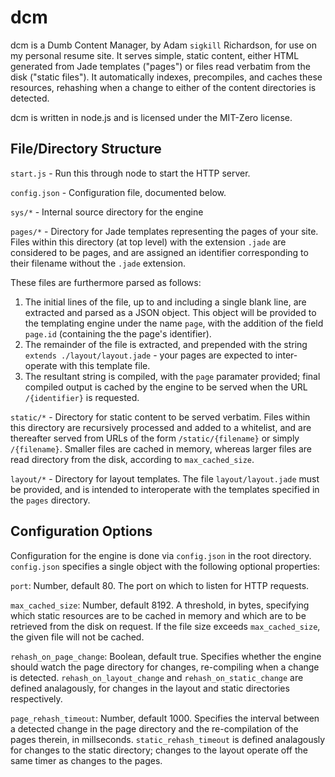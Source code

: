 # dcm

dcm is a Dumb Content Manager, by Adam `sigkill` Richardson, for use on my
personal resume site. It serves simple, static content, either HTML generated
from Jade templates ("pages") or files read verbatim from the disk
("static files"). It automatically indexes, precompiles, and caches these
resources, rehashing when a change to either of the content directories 
is detected.

dcm is written in node.js and is licensed under the MIT-Zero license.

## File/Directory Structure

`start.js` - Run this through node to start the HTTP server.

`config.json` - Configuration file, documented below.

`sys/*` - Internal source directory for the engine

`pages/*` - Directory for Jade templates representing the pages of your site.
Files within this directory (at top level) with the extension `.jade`
are considered to be pages, and are assigned an identifier corresponding
to their filename without the `.jade` extension.

These files are furthermore parsed as follows:

1. The initial lines of the file, up to and including a single blank line,
are extracted and parsed as a JSON object. This object will be provided to
the templating engine under the name `page`, with the addition of the field
`page.id` (containing the the page's identifier).
2. The remainder of the file is extracted, and prepended with the string
`extends ./layout/layout.jade` - your pages are expected to inter-operate with
this template file.
3. The resultant string is compiled, with the `page` paramater provided;
final compiled output is cached by the engine to be served when the URL
`/{identifier}` is requested.

`static/*` - Directory for static content to be served verbatim. Files within
this directory are recursively processed and added to a whitelist, and are
thereafter served from URLs of the form `/static/{filename}` or simply
`/{filename}`. Smaller files are cached in memory, whereas larger files are
read directory from the disk, according to `max_cached_size`.

`layout/*` - Directory for layout templates. The file `layout/layout.jade`
must be provided, and is intended to interoperate with the templates specified
in the `pages` directory.

## Configuration Options

Configuration for the engine is done via `config.json` in the root directory.
`config.json` specifies a single object with the following optional properties:

`port`: Number, default 80. The port on which to listen for HTTP requests.

`max_cached_size`: Number, default 8192. A threshold, in bytes, specifying
which static resources are to be cached in memory and which are to be
retrieved from the disk on request. If the file size exceeds `max_cached_size`,
the given file will not be cached.

`rehash_on_page_change`: Boolean, default true. Specifies whether the engine
should watch the page directory for changes, re-compiling when a change is
detected. `rehash_on_layout_change` and `rehash_on_static_change` are
defined analagously, for changes in the layout and static directories
respectively.

`page_rehash_timeout`: Number, default 1000. Specifies the interval between
a detected change in the page directory and the re-compilation of the pages
therein, in millseconds. `static_rehash_timeout` is defined analagously for
changes to the static directory; changes to the layout operate off the same
timer as changes to the pages.
